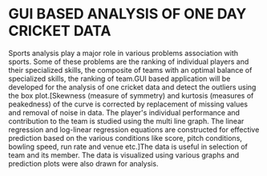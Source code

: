 # GUI BASED ANALYSIS OF ONE DAY CRICKET DATA


Sports analysis play a major role in various problems association with sports. Some of these problems are the ranking of individual players and their specialized skills, the composite of teams with an optimal balance of specialized skills, the ranking of team.GUI based application will be developed for the analysis of one cricket data and detect the outliers using the box plot.[Skewness (measure of symmetry) and kurtosis (measures of peakedness) of the curve is corrected by replacement of missing values and removal of noise in data. The player's individual performance and contribution to the team is studied using the multi line graph. The linear regression and log-linear regression equations are constructed for effective prediction based on the various conditions like score, pitch conditions, bowling speed, run rate and venue etc.]The data is useful in selection of team and its member. The data is visualized using various graphs and prediction plots were also drawn for analysis.
